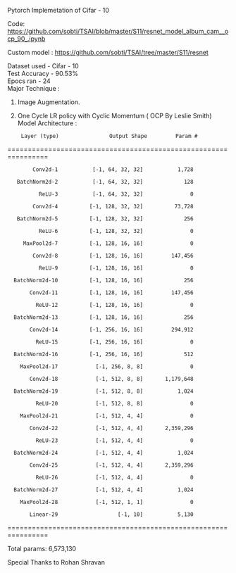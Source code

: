 Pytorch Implemetation of Cifar - 10 <br /> 

Code: https://github.com/sobti/TSAI/blob/master/S11/resnet_model_album_cam__ocp_90_.ipynb

Custom model : https://github.com/sobti/TSAI/tree/master/S11/resnet

Dataset used - Cifar - 10<br />
Test Accuracy - 90.53%<br />
Epocs ran - 24<br />
Major Technique :<br />
 1. Image Augmentation.<br />
 2. One Cycle LR policy with Cyclic Momentum ( OCP By Leslie Smith) <br />
 Model Architecture :<br />
 
         Layer (type)                Output Shape         Param # 
         
================================================================ 

            Conv2d-1           [-1, 64, 32, 32]           1,728 
            
       BatchNorm2d-2           [-1, 64, 32, 32]             128
       
              ReLU-3           [-1, 64, 32, 32]               0 
              
            Conv2d-4          [-1, 128, 32, 32]          73,728
            
       BatchNorm2d-5          [-1, 128, 32, 32]             256 
       
              ReLU-6          [-1, 128, 32, 32]               0 
              
         MaxPool2d-7          [-1, 128, 16, 16]               0 
         
            Conv2d-8          [-1, 128, 16, 16]         147,456 
            
              ReLU-9          [-1, 128, 16, 16]               0 
              
      BatchNorm2d-10          [-1, 128, 16, 16]             256 
      
           Conv2d-11          [-1, 128, 16, 16]         147,456 
           
             ReLU-12          [-1, 128, 16, 16]               0
             
      BatchNorm2d-13          [-1, 128, 16, 16]             256 
      
           Conv2d-14          [-1, 256, 16, 16]         294,912 
           
             ReLU-15          [-1, 256, 16, 16]               0 
             
      BatchNorm2d-16          [-1, 256, 16, 16]             512 
      
        MaxPool2d-17            [-1, 256, 8, 8]               0 
        
           Conv2d-18            [-1, 512, 8, 8]       1,179,648 
           
      BatchNorm2d-19            [-1, 512, 8, 8]           1,024 
      
             ReLU-20            [-1, 512, 8, 8]               0 
             
        MaxPool2d-21            [-1, 512, 4, 4]               0 
        
           Conv2d-22            [-1, 512, 4, 4]       2,359,296
           
             ReLU-23            [-1, 512, 4, 4]               0
             
      BatchNorm2d-24            [-1, 512, 4, 4]           1,024
      
           Conv2d-25            [-1, 512, 4, 4]       2,359,296
           
             ReLU-26            [-1, 512, 4, 4]               0
             
      BatchNorm2d-27            [-1, 512, 4, 4]           1,024
      
        MaxPool2d-28            [-1, 512, 1, 1]               0
        
           Linear-29                   [-1, 10]           5,130
           
================================================================<br />

Total params: 6,573,130<br />

Special Thanks to Rohan Shravan 
 
